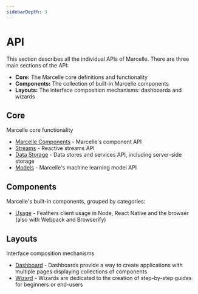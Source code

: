 ```yaml
---
sidebarDepth: 3
---
```


# API

This section describes all the individual APIs of Marcelle. There are three main sections of the API:

- **Core:** The Marcelle core definitions and functionality
- **Components:** The collection of built-in Marcelle components
- **Layouts:** The interface composition mechanisms: dashboards and wizards

## Core

Marcelle core functionality

- [Marcelle Components](component.md) - Marcelle's component API
- [Streams](streams.md) - Reactive streams API
- [Data Storage](data-storage.md) - Data stores and services API, including server-side storage
- [Models](models.md) - Marcelle's machine learning model API

## Components

Marcelle's built-in components, grouped by categories:

- [Usage](client.md) - Feathers client usage in Node, React Native and the browser (also with Webpack and Browserify)

## Layouts

Interface composition mechanisms

- [Dashboard](dashboard.md) - Dashboards provide a way to create applications with multiple pages displaying collections of components
- [Wizard](wizard.md) - Wizards are dedicated to the creation of step-by-step guides for beginners or end-users
